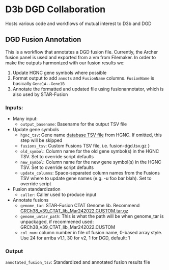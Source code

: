 # D3b DGD Collaboration

Hosts various code and workflows of mutual interest to D3b and DGD 

## DGD Fusion Annotation
This is a workflow that annotates a DGD fusion file.
Currently, the Archer fusion panel is used and exported from a vm from Filemaker.
In order to make the outputs harmonized with our fusion results we:
1. Update HGNC gene symbols where possible
1. Format output to add `annots` and `FusionName` columns. `FusionName` is basically `Gene1A--Gene1B`
1. Annotate the formatted and updated file using fusionannotator, which is also used by STAR-Fusion

### Inputs:
 - Many input:
   - `output_basename`: Basename for the output TSV file
 - Update gene symbols
   - `hgnc_tsv`: Gene name [database TSV file](https://ftp.ebi.ac.uk/pub/databases/genenames/hgnc/tsv/hgnc_complete_set.txt) from HGNC.
  If omitted, this step will be skipped
   - `fusions_tsv`: Custom Fusions TSV file, i.e. fusion-dgd.tsv.gz }
   - `old_symbol`: Column name for the old gene symbol(s) in the HGNC TSV. Set to override script defaults
   - `new_symbol`: Column name for the new gene symbol(s) in the HGNC TSV. Set to override script defaults
   - `update_columns`: Space-separated column names from the Fusions TSV where to update gene names (e.g. -u foo bar blah). Set to override script
 - Fusion standardization
   - `caller`: Caller used to produce input
 - Annotate fusions
   - `genome_tar`: STAR-Fusion CTAT Genome lib. Recommend [GRCh38_v39_CTAT_lib_Mar242022.CUSTOM.tar.gz](https://cavatica.sbgenomics.com/u/kfdrc-harmonization/kf-references/files/62853e7ad63f7c6d8d7ae5a8/)
   - `genome_untar_path`: This is what the path will be when genome_tar is unpackaged, if recommened used: GRCh38_v39_CTAT_lib_Mar242022.CUSTOM
   - `col_num`: column number in file of fusion name, 0-based array style. Use 24 for arriba v1.1, 30 for v2, 1 for DGD, default: 1

### Output
`annotated_fusion_tsv`: Standardized and annotated fusion results file